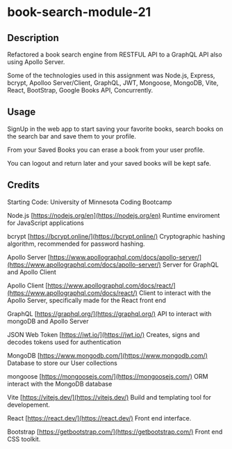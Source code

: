 # book-search-module-21

## Description

Refactored a book search engine from RESTFUL API to a GraphQL API also using Apollo Server.

Some of the technologies used in this assignment was Node.js, Express, bcrypt, Apolloo Server/Client, GraphQL, JWT, Mongoose, MongoDB, Vite, React, BootStrap, Google Books API, Concurrently.

## Usage

SignUp in the web app to start saving your favorite books, search books on the search bar and save them to your profile. 

From your Saved Books you can erase a book from your user profile. 

You can logout and return later and your saved books will be kept safe. 

## Credits

Starting Code: University of Minnesota Coding Bootcamp

Node.js [https://nodejs.org/en](https://nodejs.org/en) Runtime enviroment for JavaScript applications

bcrypt [https://bcrypt.online/](https://bcrypt.online/) Cryptographic hashing algorithm, recommended for password hashing.

Apollo Server [https://www.apollographql.com/docs/apollo-server/](https://www.apollographql.com/docs/apollo-server/) Server for GraphQL and Apollo Client

Apollo Client [https://www.apollographql.com/docs/react/](https://www.apollographql.com/docs/react/) Client to interact with the Apollo Server, specifically made for the React front end

GraphQL [https://graphql.org/](https://graphql.org/) API to interact with mongoDB and Apollo Server

JSON Web Token [https://jwt.io/](https://jwt.io/) Creates, signs and decodes tokens used for authentication

MongoDB [https://www.mongodb.com/](https://www.mongodb.com/) Database to store our User collections

mongoose [https://mongoosejs.com/](https://mongoosejs.com/) ORM interact with the MongoDB database

Vite [https://vitejs.dev/](https://vitejs.dev/) Build and templating tool for developement.

React [https://react.dev/](https://react.dev/) Front end interface.

Bootstrap [https://getbootstrap.com/](https://getbootstrap.com/) Front end CSS toolkit.
